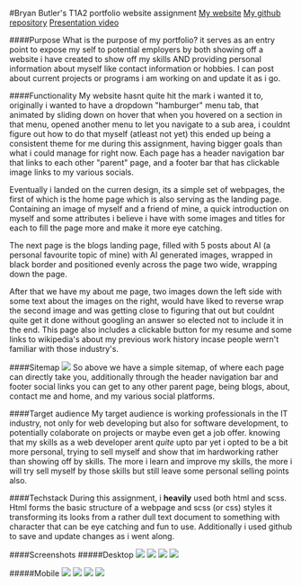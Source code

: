 #Bryan Butler's T1A2 portfolio website assignment
[My website](https://bryanbutler.netlify.app/)
[My github repository](https://github.com/Pepperz/BryanT1A2)
[Presentation video](https://youtu.be/iBOgwyoPX5M)


####Purpose
What is the purpose of my portfolio? it serves as an entry point to expose my self to potential employers by both showing off a website i have created to show off my skills AND providing personal information about myself like contact information or hobbies. I can post about current projects or programs i am working on and update it as i go.

####Functionality
My website hasnt quite hit the mark i wanted it to, originally i wanted to have a dropdown "hamburger" menu tab, that animated by sliding down on hover that when you hovered on a section in that menu, opened another menu to let you navigate to a sub area, i couldnt figure out how to do that myself (atleast not yet) this ended up being a consistent theme for me during this assignment, having bigger goals than what i could manage for right now. Each page has a header navigation bar that links to each other "parent" page, and a footer bar that has clickable image links to my various socials.

Eventually i landed on the curren design, its a simple set of webpages, the first of which is the home page which is also serving as the landing page. Containing an image of myself and a friend of mine, a quick introduction on myself and some attributes i believe i have with some images and titles for each to fill the page more and make it more eye catching.

The next page is the blogs landing page, filled with 5 posts about AI (a personal favourite topic of mine) with AI generated images, wrapped in black border and positioned evenly across the page two wide, wrapping down the page.

After that we have my about me page, two images down the left side with some text about the images on the right, would have liked to reverse wrap the second image and was getting close to figuring that out but couldnt quite get it done without googling an answer so elected not to include it in the end. This page also includes a clickable button for my resume and some links to wikipedia's about my previous work history incase people wern't familiar with those industry's.


####Sitemap
![](/readmefiles/Sitemap.png)
So above we have a simple sitemap, of where each page can directly take you, additionally through the header navigation bar and footer social links you can get to any other parent page, being blogs, about, contact me and home, and my various social platforms.

####Target audience
My target audience is working professionals in the IT industry, not only for web developing but also for software development, to potentially colaborate on projects or maybe even get a job offer. knowing that my skills as a web developer arent *quite* upto par yet i opted to be a bit more personal, trying to sell myself and show that im hardworking rather than showing off by skills. The more i learn and improve my skills, the more i will try sell myself by those skills but still leave some personal selling points also.

####Techstack
During this assignment, i **heavily** used both html and scss. Html forms the basic structure of a webpage and scss (or css) styles it transforming its looks from a rather dull text document to something with character that can be eye catching and fun to use. Additionally i used github to save and update changes as i went along.

####Screenshots
#####Desktop
![](/readmefiles/about%20me%20desktop.jpg)
![](/readmefiles/Blogs%20desktop%20.jpg)
![](/readmefiles/about%20me%20desktop.jpg)
![](/readmefiles/contact%20me%20desktop.png)

#####Mobile
![](/readmefiles/Home%20Mobile.png)
![](/readmefiles/Blogs%20mobile.png)
![](/readmefiles/about%20me%20mobile.png)
![](/readmefiles/contact%20me%20mobile.png)
